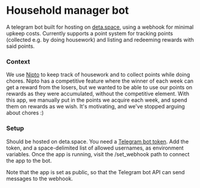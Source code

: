 # Household manager bot

A telegram bot built for hosting on [deta.space](https://deta.space/), using a webhook for minimal upkeep costs. Currently supports a point system for tracking points (collected e.g. by doing housework) and listing and redeeming rewards with said points.

### Context
We use [Nipto](https://nipto.app/) to keep track of housework and to collect points while doing chores. Nipto has a competitive feature where the winner of each week can get a reward from the losers, but we wanted to be able to use our points on rewards as they were accumulated, without the competitive element. With this app, we manually put in the points we acquire each week, and spend them on rewards as we wish. It's motivating, and we've stopped arguing about chores :)

### Setup
Should be hosted on deta.space. You need a [Telegram bot token](https://core.telegram.org/bots/features#creating-a-new-bot). Add the token, and a space-delimited list of allowed usernames, as environment variables. Once the app is running, visit the /set_webhook path to connect the app to the bot.

Note that the app is set as public, so that the Telegram bot API can send messages to the webhook.